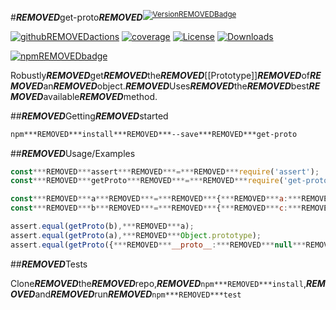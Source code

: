 #***REMOVED***get-proto***REMOVED***<sup>[![Version***REMOVED***Badge][npm-version-svg]][package-url]</sup>

[![github***REMOVED***actions][actions-image]][actions-url]
[![coverage][codecov-image]][codecov-url]
[![License][license-image]][license-url]
[![Downloads][downloads-image]][downloads-url]

[![npm***REMOVED***badge][npm-badge-png]][package-url]

Robustly***REMOVED***get***REMOVED***the***REMOVED***[[Prototype]]***REMOVED***of***REMOVED***an***REMOVED***object.***REMOVED***Uses***REMOVED***the***REMOVED***best***REMOVED***available***REMOVED***method.

##***REMOVED***Getting***REMOVED***started

```sh
npm***REMOVED***install***REMOVED***--save***REMOVED***get-proto
```

##***REMOVED***Usage/Examples

```js
const***REMOVED***assert***REMOVED***=***REMOVED***require('assert');
const***REMOVED***getProto***REMOVED***=***REMOVED***require('get-proto');

const***REMOVED***a***REMOVED***=***REMOVED***{***REMOVED***a:***REMOVED***1,***REMOVED***b:***REMOVED***2,***REMOVED***[Symbol.toStringTag]:***REMOVED***'foo'***REMOVED***};
const***REMOVED***b***REMOVED***=***REMOVED***{***REMOVED***c:***REMOVED***3,***REMOVED***__proto__:***REMOVED***a***REMOVED***};

assert.equal(getProto(b),***REMOVED***a);
assert.equal(getProto(a),***REMOVED***Object.prototype);
assert.equal(getProto({***REMOVED***__proto__:***REMOVED***null***REMOVED***}),***REMOVED***null);
```

##***REMOVED***Tests

Clone***REMOVED***the***REMOVED***repo,***REMOVED***`npm***REMOVED***install`,***REMOVED***and***REMOVED***run***REMOVED***`npm***REMOVED***test`

[package-url]:***REMOVED***https://npmjs.org/package/get-proto
[npm-version-svg]:***REMOVED***https://versionbadg.es/ljharb/get-proto.svg
[deps-svg]:***REMOVED***https://david-dm.org/ljharb/get-proto.svg
[deps-url]:***REMOVED***https://david-dm.org/ljharb/get-proto
[dev-deps-svg]:***REMOVED***https://david-dm.org/ljharb/get-proto/dev-status.svg
[dev-deps-url]:***REMOVED***https://david-dm.org/ljharb/get-proto#info=devDependencies
[npm-badge-png]:***REMOVED***https://nodei.co/npm/get-proto.png?downloads=true&stars=true
[license-image]:***REMOVED***https://img.shields.io/npm/l/get-proto.svg
[license-url]:***REMOVED***LICENSE
[downloads-image]:***REMOVED***https://img.shields.io/npm/dm/get-proto.svg
[downloads-url]:***REMOVED***https://npm-stat.com/charts.html?package=get-proto
[codecov-image]:***REMOVED***https://codecov.io/gh/ljharb/get-proto/branch/main/graphs/badge.svg
[codecov-url]:***REMOVED***https://app.codecov.io/gh/ljharb/get-proto/
[actions-image]:***REMOVED***https://img.shields.io/endpoint?url=https://github-actions-badge-u3jn4tfpocch.runkit.sh/ljharb/get-proto
[actions-url]:***REMOVED***https://github.com/ljharb/get-proto/actions
